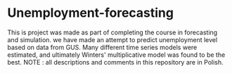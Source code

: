 # Unemployment-forecasting
This is project was made as part of completing the course in forecasting and simulation. 
we have made an attempt to predict unemployment level based on data from GUS.
 Many different time series models were estimated, and ultimately Winters' multiplicative model was found to be the best.
NOTE : all descriptions and comments in this repository are in Polish.
